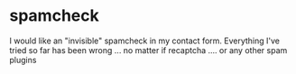 # spamcheck

I would like an "invisible" spamcheck in my contact form.
Everything I've tried so far has been wrong ...
no matter if recaptcha .... or any other spam plugins
